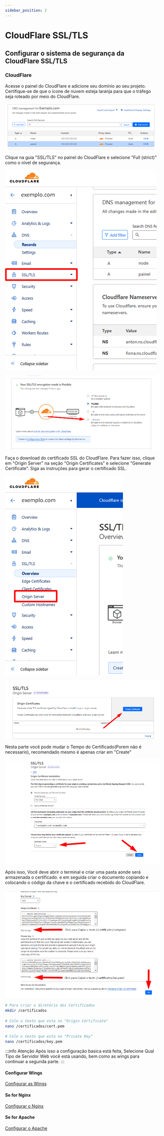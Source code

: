 ```yaml
---
sidebar_position: 2
---
```


# CloudFlare SSL/TLS

## Configurar o sistema de segurança da CloudFlare SSL/TLS

### CloudFlare

Acesse o painel do CloudFlare e adicione seu domínio ao seu projeto. Certifique-se de que o ícone de nuvem esteja laranja para que o tráfego seja roteado por meio do CloudFlare.

![imagem](./img/dns_proxied.png)

Clique na guia "SSL/TLS" no painel do CloudFlare e selecione "Full (strict)" como o nível de segurança.

![imagem](./img/ssl-tls.png)

![imagem](./img/completo-estrito.png)

Faça o download do certificado SSL do CloudFlare. Para fazer isso, clique em "Origin Server" na seção "Origin Certificates" e selecione "Generate Certificate". Siga as instruções para gerar o certificado SSL.

![imagem](./img/origen-server.png)

![imagem](./img/gerate-cert.png)

Nesta parte você pode mudar o Tempo do Certificado(Porem não é necessario), recomendado mesmo é apenas criar em "Create"

![imagem](./img/create-cert.png)

Após isso, Você deve abrir o terminal e criar uma pasta aonde será armazenada o certificado. e em seguida criar o documento copiando e colocando o código da chave e o certificado recebido do CloudFlare.

![imagem](./img/cert-key-pem.png)

```bash
# Para criar o diretório dos Certificados
mkdir /certificados

# Cole o texto que esta no "Origin Certificate"
nano /certificados/cert.pem

# Cole o texto que esta no "Private Key"
nano /certificados/key.pem
```

:::info Atenção
Após isso a configuração basica está feita, Selecione Qual Tipo de Servidor Web você está usando, bem como as wings para continuar a segunda parte.
:::

#### Configurar Wings

[Configurar as Wings](/docs/4%20-%20Guias%20Extras/1%20-%20CloudFlare%20CDN/wings-ssl-tls.md)

#### Se for Nginx

[Configurar o Nginx](/docs/4%20-%20Guias%20Extras/1%20-%20CloudFlare%20CDN/3%20-%20Servidor%20Web/nginx-ssl.md)

#### Se for Apache

[Configurar o Apache](/docs/4%20-%20Guias%20Extras/1%20-%20CloudFlare%20CDN/3%20-%20Servidor%20Web/apache-ssl.md)